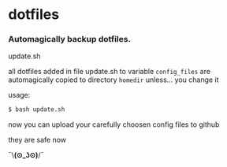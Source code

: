 # dotfiles


### Automagically backup dotfiles.

update.sh

all dotfiles added in file update.sh to variable `config_files` are automagically copied to directory `homedir` unless... you change it

usage:

```markdown
$ bash update.sh
```

now you can upload your carefully choosen config files to github

they are safe now

¯\\__(⊙_ʖ⊙)__/¯

